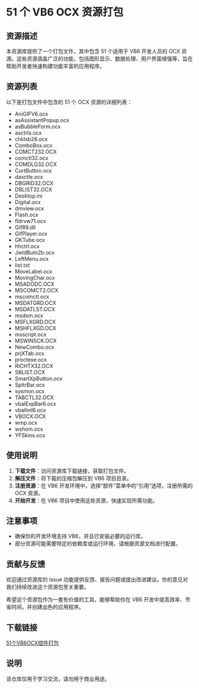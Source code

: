 # 51 个 VB6 OCX 资源打包

## 资源描述

本资源库提供了一个打包文件，其中包含 51 个适用于 VB6 开发人员的 OCX 资源。这些资源涵盖广泛的功能，包括图形显示、数据处理、用户界面增强等，旨在帮助开发者快速构建功能丰富的应用程序。

## 资源列表

以下是打包文件中包含的 51 个 OCX 资源的详细列表：

- AniGIFV6.ocx
- asAssistantPopup.ocx
- asBubbleForm.ocx
- asctrls.ocx
- chklsb26.ocx
- ComboBox.ocx
- COMCT232.OCX
- comctl32.ocx
- COMDLG32.OCX
- CurtButton.ocx
- daxctle.ocx
- DBGRID32.OCX
- DBLIST32.OCX
- Desktop.ini
- Digital.ocx
- dmview.ocx
- Flash.ocx
- fldrvw71.ocx
- Gif89.dll
- GifPlayer.ocx
- GKTube.ocx
- hhctrl.ocx
- JwldButn2b.ocx
- LeftMenu.ocx
- list.txt
- MoveLabel.ocx
- MovingChar.ocx
- MSADODC.OCX
- MSCOMCT2.OCX
- mscomctl.ocx
- MSDATGRD.OCX
- MSDATLST.OCX
- msdxm.ocx
- MSFLXGRD.OCX
- MSHFLXGD.OCX
- msscript.ocx
- MSWINSCK.OCX
- NewCombo.ocx
- prjXTab.ocx
- proctexe.ocx
- RICHTX32.OCX
- SBLIST.OCX
- SmartXpButton.ocx
- SpltrBar.ocx
- sysmon.ocx
- TABCTL32.OCX
- vbalExpBar6.ocx
- vbalIml6.ocx
- VBOCX.OCX
- wmp.ocx
- wshom.ocx
- YFSkins.ocx

## 使用说明

1. **下载文件**：访问资源库下载链接，获取打包文件。
2. **解压文件**：将下载的压缩包解压到 VB6 项目目录。
3. **注册资源**：在 VB6 开发环境中，选择“部件”菜单中的“引用”选项，注册所需的 OCX 资源。
4. **开始开发**：在 VB6 项目中使用这些资源，快速实现所需功能。

## 注意事项

- 确保你的开发环境支持 VB6，并且已安装必要的运行库。
- 部分资源可能需要特定的依赖库或运行环境，请根据资源文档进行配置。

## 贡献与反馈

欢迎通过资源库的 Issue 功能提供反馈、报告问题或提出改进建议。你的意见对我们持续改进这个资源包至关重要。

希望这个资源包作为一套有价值的工具，能够帮助你在 VB6 开发中提高效率、节省时间，并创建出色的应用程序。

## 下载链接
[51个VB6OCX控件打包](https://pan.quark.cn/s/229e047d5371)

## 说明

该仓库仅用于学习交流，请勿用于商业用途。
